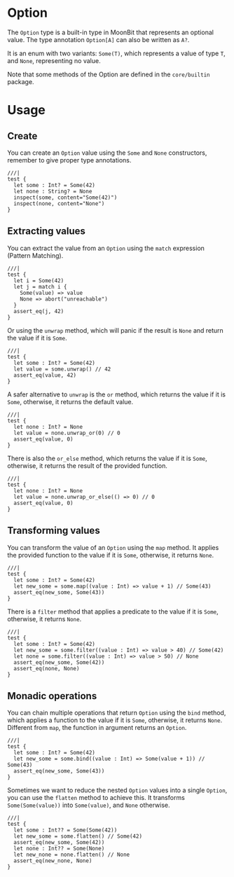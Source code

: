 # Option

The `Option` type is a built-in type in MoonBit that represents an optional value. The type annotation `Option[A]` can also be written as `A?`.

It is an enum with two variants: `Some(T)`, which represents a value of type `T`, and `None`, representing no value.

Note that some methods of the Option are defined in the `core/builtin` package.

# Usage

## Create

You can create an `Option` value using the `Some` and `None` constructors, remember to give proper type annotations.

```moonbit
///|
test {
  let some : Int? = Some(42)
  let none : String? = None
  inspect(some, content="Some(42)")
  inspect(none, content="None")
}
```

## Extracting values

You can extract the value from an `Option` using the `match` expression (Pattern Matching).

```moonbit
///|
test {
  let i = Some(42)
  let j = match i {
    Some(value) => value
    None => abort("unreachable")
  }
  assert_eq(j, 42)
}
```

Or using the `unwrap` method, which will panic if the result is `None` and return the value if it is `Some`.

```moonbit
///|
test {
  let some : Int? = Some(42)
  let value = some.unwrap() // 42
  assert_eq(value, 42)
}
```

A safer alternative to `unwrap` is the `or` method, which returns the value if it is `Some`, otherwise, it returns the default value.

```moonbit
///|
test {
  let none : Int? = None
  let value = none.unwrap_or(0) // 0
  assert_eq(value, 0)
}
```

There is also the `or_else` method, which returns the value if it is `Some`, otherwise, it returns the result of the provided function.

```moonbit
///|
test {
  let none : Int? = None
  let value = none.unwrap_or_else(() => 0) // 0
  assert_eq(value, 0)
}
```

## Transforming values

You can transform the value of an `Option` using the `map` method. It applies the provided function to the value if it is `Some`, otherwise, it returns `None`.

```moonbit
///|
test {
  let some : Int? = Some(42)
  let new_some = some.map((value : Int) => value + 1) // Some(43)
  assert_eq(new_some, Some(43))
}
```

There is a `filter` method that applies a predicate to the value if it is `Some`, otherwise, it returns `None`.

```moonbit
///|
test {
  let some : Int? = Some(42)
  let new_some = some.filter((value : Int) => value > 40) // Some(42)
  let none = some.filter((value : Int) => value > 50) // None
  assert_eq(new_some, Some(42))
  assert_eq(none, None)
}
```

## Monadic operations

You can chain multiple operations that return `Option` using the `bind` method, which applies a function to the value if it is `Some`, otherwise, it returns `None`. Different from `map`, the function in argument returns an `Option`.

```moonbit
///|
test {
  let some : Int? = Some(42)
  let new_some = some.bind((value : Int) => Some(value + 1)) // Some(43)
  assert_eq(new_some, Some(43))
}
```

Sometimes we want to reduce the nested `Option` values into a single `Option`, you can use the `flatten` method to achieve this. It transforms `Some(Some(value))` into `Some(value)`, and `None` otherwise.

```moonbit
///|
test {
  let some : Int?? = Some(Some(42))
  let new_some = some.flatten() // Some(42)
  assert_eq(new_some, Some(42))
  let none : Int?? = Some(None)
  let new_none = none.flatten() // None
  assert_eq(new_none, None)
}
```
